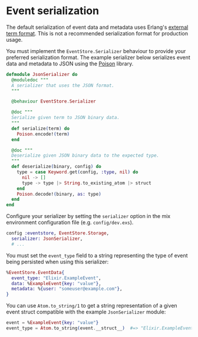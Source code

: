 # Event serialization

The default serialization of event data and metadata uses Erlang's [external term format](http://erlang.org/doc/apps/erts/erl_ext_dist.html). This is not a recommended serialization format for production usage.

You must implement the `EventStore.Serializer` behaviour to provide your preferred serialization format. The example serializer below serializes event data and metadata to JSON using the [Poison](https://github.com/devinus/poison) library.

```elixir
defmodule JsonSerializer do
  @moduledoc """
  A serializer that uses the JSON format.
  """

  @behaviour EventStore.Serializer

  @doc """
  Serialize given term to JSON binary data.
  """
  def serialize(term) do
    Poison.encode!(term)
  end

  @doc """
  Deserialize given JSON binary data to the expected type.
  """
  def deserialize(binary, config) do
    type = case Keyword.get(config, :type, nil) do
      nil -> []
      type -> type |> String.to_existing_atom |> struct
    end
    Poison.decode!(binary, as: type)
  end
end
```

Configure your serializer by setting the `serializer` option in the mix environment configuration file (e.g. `config/dev.exs`).

```elixir
config :eventstore, EventStore.Storage,
  serializer: JsonSerializer,
  # ...
```

You must set the `event_type` field to a string representing the type of event being persisted when using this serializer:

```elixir
%EventStore.EventData{
  event_type: "Elixir.ExampleEvent",
  data: %ExampleEvent{key: "value"},
  metadata: %{user: "someuser@example.com"},
}
```

You can use `Atom.to_string/1` to get a string representation of a given event struct compatible with the example `JsonSerializer` module:

```elixir
event = %ExampleEvent{key: "value"}
event_type = Atom.to_string(event.__struct__)  #=> "Elixir.ExampleEvent"
```
